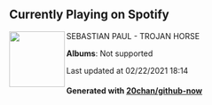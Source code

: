 ## Currently Playing on Spotify

[<img align="left" width="100" src="https://i.scdn.co/image/ab67616d0000b27309a8b1003c549b4a53f60852">](https://open.spotify.com/album/4ywqwcXHknbizHO6MkJCQB)

SEBASTIAN PAUL - TROJAN HORSE

**Albums**: Not supported

Last updated at 02/22/2021 18:14

#### Generated with [20chan/github-now](https://github.com/20chan/github-now)


<!--
**20chan/20chan** is a ✨ _special_ ✨ repository because its `README.md` (this file) appears on your GitHub profile.

Here are some ideas to get you started:

- 🔭 I’m currently working on ...
- 🌱 I’m currently learning ...
- 👯 I’m looking to collaborate on ...
- 🤔 I’m looking for help with ...
- 💬 Ask me about ...
- 📫 How to reach me: ...
- 😄 Pronouns: ...
- ⚡ Fun fact: ...
-->
